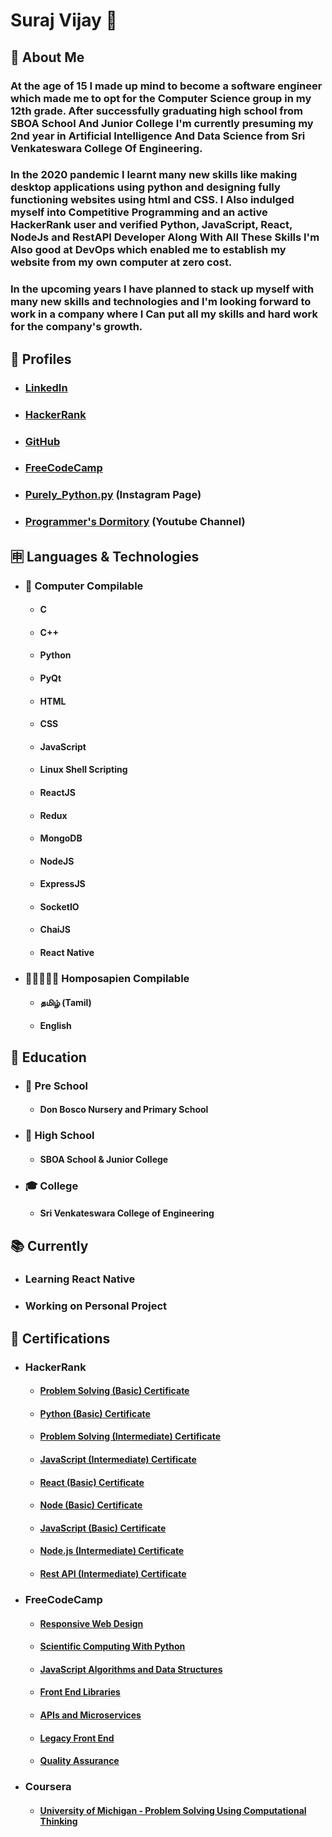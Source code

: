 # Suraj Vijay 🤵
## 🤷 About Me
### At the age of 15 I made up mind to become a software engineer which made me to opt for the Computer Science group in my 12th grade. After successfully graduating high school from SBOA School And Junior College I'm currently presuming my 2nd year in Artificial Intelligence And Data Science from  Sri Venkateswara College Of Engineering.
### In the 2020 pandemic I learnt many new skills like making desktop applications using python and designing fully functioning websites using html and CSS. I Also indulged myself into Competitive Programming and an active HackerRank user and verified Python, JavaScript, React, NodeJs and RestAPI Developer Along With All These Skills I'm Also good at DevOps which enabled me to establish my website from my own computer at zero cost.
### In the upcoming years I have planned to stack up myself with many new skills and technologies and I'm looking forward to work in a company where I Can put all my skills and hard work for the company's growth.

## 📒 Profiles
* ### [LinkedIn](https://www.linkedin.com/in/suraj-vijay-32b679224)
* ### [HackerRank](https://www.hackerrank.com/surajcpp115)
* ### [GitHub](https://github.com/its-me-sv)
* ### [FreeCodeCamp](https://www.freecodecamp.org/sura_vijay_115_py)
* ### [Purely_Python.py](https://www.instagram.com/purely_python.py/) (Instagram Page)
* ### [Programmer's Dormitory](https://www.youtube.com/channel/UCjzb3NLEbS_amCj1mhhiu2w) (Youtube Channel)
## 🈸 Languages & Technologies
* ### 🤖 Computer Compilable 
  * #### C
  * #### C++
  * #### Python
  * #### PyQt
  * #### HTML
  * #### CSS
  * #### JavaScript
  * #### Linux Shell Scripting
  * #### ReactJS
  * #### Redux
  * #### MongoDB
  * #### NodeJS
  * #### ExpressJS
  * #### SocketIO
  * #### ChaiJS
  * #### React Native
* ### 🧑🏻‍🤝‍🧑🏻 Homposapien Compilable
  * #### தமிழ் (Tamil)
  * #### English
 ## 🏫 Education
 * ### 🍭 Pre School
    * #### Don Bosco Nursery and Primary School
 * ### 🎒 High School
    * #### SBOA School & Junior College
 * ### 🎓 College
    * #### Sri Venkateswara College of Engineering
 ## 📚 Currently 
  * ### Learning React Native
  * ### Working on Personal Project
 ## 📜 Certifications
 * ### HackerRank
    * #### [Problem Solving (Basic) Certificate](https://www.hackerrank.com/certificates/9ab00c1b70a3)
    * #### [Python (Basic) Certificate](https://www.hackerrank.com/certificates/6cc3fe2ce333)
    * #### [Problem Solving (Intermediate) Certificate](https://www.hackerrank.com/certificates/b58f2dd9c23a)
    * #### [JavaScript (Intermediate) Certificate](https://www.hackerrank.com/certificates/a8df11daf5d3)
    * #### [React (Basic) Certificate](https://www.hackerrank.com/certificates/e47e5b043717)
    * #### [Node (Basic) Certificate](https://www.hackerrank.com/certificates/992515588fbf)
    * #### [JavaScript (Basic) Certificate](https://www.hackerrank.com/certificates/e19e5488dd5f)
    * #### [Node.js (Intermediate) Certificate](https://www.hackerrank.com/certificates/de215f896713)
    * #### [Rest API (Intermediate) Certificate](https://www.hackerrank.com/certificates/c77f4d2476bd)
 * ### FreeCodeCamp
    * #### [Responsive Web Design](https://www.freecodecamp.org/certification/sura_vijay_115_py/responsive-web-design)
    * #### [Scientific Computing With Python](https://www.freecodecamp.org/certification/sura_vijay_115_py/scientific-computing-with-python-v7)
    * #### [JavaScript Algorithms and Data Structures](https://www.freecodecamp.org/certification/sura_vijay_115_py/javascript-algorithms-and-data-structures)
    * #### [Front End Libraries](https://www.freecodecamp.org/certification/sura_vijay_115_py/front-end-libraries)
    * #### [APIs and Microservices](https://www.freecodecamp.org/certification/sura_vijay_115_py/apis-and-microservices)
    * #### [Legacy Front End](https://www.freecodecamp.org/certification/sura_vijay_115_py/legacy-front-end)
    * #### [Quality Assurance](https://www.freecodecamp.org/certification/sura_vijay_115_py/quality-assurance-v7)
 * ###  Coursera
    * #### [University of Michigan - Problem Solving Using Computational Thinking](https://coursera.org/share/035a822fb286a7a6875f7d269746b2f3)

